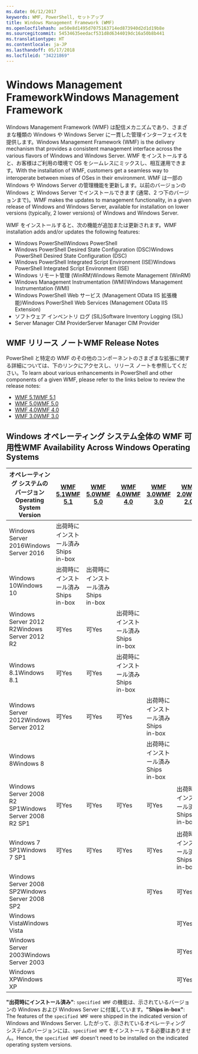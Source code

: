 ```yaml
---
ms.date: 06/12/2017
keywords: WMF, PowerShell, セットアップ
title: Windows Management Framework (WMF)
ms.openlocfilehash: ae50e8d1495d7075163714ed873940d2d1d19b8e
ms.sourcegitcommit: 54534635eedacf531d8d6344019dc16a50b8b441
ms.translationtype: HT
ms.contentlocale: ja-JP
ms.lasthandoff: 05/17/2018
ms.locfileid: "34221869"
---
```

# <a name="windows-management-framework"></a><span data-ttu-id="c450b-103">Windows Management Framework</span><span class="sxs-lookup"><span data-stu-id="c450b-103">Windows Management Framework</span></span>

<span data-ttu-id="c450b-104">Windows Management Framework (WMF) は配信メカニズムであり、さまざまな種類の Windows や Windows Server に一貫した管理インターフェイスを提供します。</span><span class="sxs-lookup"><span data-stu-id="c450b-104">Windows Management Framework (WMF) is the delivery mechanism that provides a consistent management interface across the various flavors of Windows and Windows Server.</span></span>
<span data-ttu-id="c450b-105">WMF をインストールすると、お客様はご利用の環境で OS をシームレスにミックスし、相互運用できます。</span><span class="sxs-lookup"><span data-stu-id="c450b-105">With the installation of WMF, customers get a seamless way to interoperate between mixes of OSes in their environment.</span></span>
<span data-ttu-id="c450b-106">WMF は一部の Windows や Windows Server の管理機能を更新します。以前のバージョンの Windows と Windows Server でインストールできます (通常、2 つ下のバージョンまで)。</span><span class="sxs-lookup"><span data-stu-id="c450b-106">WMF makes the updates to management functionality, in a given release of Windows and Windows Server, available for installation on lower versions (typically, 2 lower versions) of Windows and Windows Server.</span></span>

<span data-ttu-id="c450b-107">WMF をインストールすると、次の機能が追加または更新されます。</span><span class="sxs-lookup"><span data-stu-id="c450b-107">WMF installation adds and/or updates the following features:</span></span>

- <span data-ttu-id="c450b-108">Windows PowerShell</span><span class="sxs-lookup"><span data-stu-id="c450b-108">Windows PowerShell</span></span>
- <span data-ttu-id="c450b-109">Windows PowerShell Desired State Configuration (DSC)</span><span class="sxs-lookup"><span data-stu-id="c450b-109">Windows PowerShell Desired State Configuration (DSC)</span></span>
- <span data-ttu-id="c450b-110">Windows PowerShell Integrated Script Environment (ISE)</span><span class="sxs-lookup"><span data-stu-id="c450b-110">Windows PowerShell Integrated Script Environment (ISE)</span></span>
- <span data-ttu-id="c450b-111">Windows リモート管理 (WinRM)</span><span class="sxs-lookup"><span data-stu-id="c450b-111">Windows Remote Management (WinRM)</span></span>
- <span data-ttu-id="c450b-112">Windows Management Instrumentation (WMI)</span><span class="sxs-lookup"><span data-stu-id="c450b-112">Windows Management Instrumentation (WMI)</span></span>
- <span data-ttu-id="c450b-113">Windows PowerShell Web サービス (Management OData IIS 拡張機能)</span><span class="sxs-lookup"><span data-stu-id="c450b-113">Windows PowerShell Web Services (Management OData IIS Extension)</span></span>
- <span data-ttu-id="c450b-114">ソフトウェア インベントリ ログ (SIL)</span><span class="sxs-lookup"><span data-stu-id="c450b-114">Software Inventory Logging (SIL)</span></span>
- <span data-ttu-id="c450b-115">Server Manager CIM Provider</span><span class="sxs-lookup"><span data-stu-id="c450b-115">Server Manager CIM Provider</span></span>

## <a name="wmf-release-notes"></a><span data-ttu-id="c450b-116">WMF リリース ノート</span><span class="sxs-lookup"><span data-stu-id="c450b-116">WMF Release Notes</span></span>

<span data-ttu-id="c450b-117">PowerShell と特定の WMF のその他のコンポーネントのさまざまな拡張に関する詳細については、下のリンクにアクセスし、リリース ノートを参照してください。</span><span class="sxs-lookup"><span data-stu-id="c450b-117">To learn about various enhancements in PowerShell and other components of a given WMF, please refer to the links below to review the release notes:</span></span>

- [<span data-ttu-id="c450b-118">WMF 5.1</span><span class="sxs-lookup"><span data-stu-id="c450b-118">WMF 5.1</span></span>](5.1/release-notes.md)
- [<span data-ttu-id="c450b-119">WMF 5.0</span><span class="sxs-lookup"><span data-stu-id="c450b-119">WMF 5.0</span></span>](5.0/releasenotes.md)
- [<span data-ttu-id="c450b-120">WMF 4.0</span><span class="sxs-lookup"><span data-stu-id="c450b-120">WMF 4.0</span></span>](https://download.microsoft.com/download/3/D/6/3D61D262-8549-4769-A660-230B67E15B25/Windows%20Management%20Framework%204%200%20Release%20Notes.docx)
- [<span data-ttu-id="c450b-121">WMF 3.0</span><span class="sxs-lookup"><span data-stu-id="c450b-121">WMF 3.0</span></span>](https://download.microsoft.com/download/E/7/6/E76850B8-DA6E-4FF5-8CCE-A24FC513FD16/WMF%203%20Release%20Notes.docx)

## <a name="wmf-availability-across-windows-operating-systems"></a><span data-ttu-id="c450b-122">Windows オペレーティング システム全体の WMF 可用性</span><span class="sxs-lookup"><span data-stu-id="c450b-122">WMF Availability Across Windows Operating Systems</span></span>

| <span data-ttu-id="c450b-123">オペレーティング システムのバージョン</span><span class="sxs-lookup"><span data-stu-id="c450b-123">Operating System Version</span></span> | [<span data-ttu-id="c450b-124">WMF 5.1</span><span class="sxs-lookup"><span data-stu-id="c450b-124">WMF 5.1</span></span>](https://aka.ms/wmf51download) | [<span data-ttu-id="c450b-125">WMF 5.0</span><span class="sxs-lookup"><span data-stu-id="c450b-125">WMF 5.0</span></span>](https://aka.ms/wmf5download) | [<span data-ttu-id="c450b-126">WMF 4.0</span><span class="sxs-lookup"><span data-stu-id="c450b-126">WMF 4.0</span></span>](https://aka.ms/wmf4download) |  [<span data-ttu-id="c450b-127">WMF 3.0</span><span class="sxs-lookup"><span data-stu-id="c450b-127">WMF 3.0</span></span>](https://aka.ms/wmf3download) | [<span data-ttu-id="c450b-128">WMF 2.0</span><span class="sxs-lookup"><span data-stu-id="c450b-128">WMF 2.0</span></span>](https://aka.ms/wmf2download) |
| ------------------------ | ----------- | ----------- | ----------- | ------------ |  ------------- |
| <span data-ttu-id="c450b-129">Windows Server 2016</span><span class="sxs-lookup"><span data-stu-id="c450b-129">Windows Server 2016</span></span> | <span data-ttu-id="c450b-130">出荷時にインストール済み</span><span class="sxs-lookup"><span data-stu-id="c450b-130">Ships in-box</span></span> |  |  |  |  |
| <span data-ttu-id="c450b-131">Windows 10</span><span class="sxs-lookup"><span data-stu-id="c450b-131">Windows 10</span></span> | <span data-ttu-id="c450b-132">出荷時にインストール済み</span><span class="sxs-lookup"><span data-stu-id="c450b-132">Ships in-box</span></span> | <span data-ttu-id="c450b-133">出荷時にインストール済み</span><span class="sxs-lookup"><span data-stu-id="c450b-133">Ships in-box</span></span>  | | | |
| <span data-ttu-id="c450b-134">Windows Server 2012 R2</span><span class="sxs-lookup"><span data-stu-id="c450b-134">Windows Server 2012 R2</span></span>| <span data-ttu-id="c450b-135">可</span><span class="sxs-lookup"><span data-stu-id="c450b-135">Yes</span></span> | <span data-ttu-id="c450b-136">可</span><span class="sxs-lookup"><span data-stu-id="c450b-136">Yes</span></span> | <span data-ttu-id="c450b-137">出荷時にインストール済み</span><span class="sxs-lookup"><span data-stu-id="c450b-137">Ships in-box</span></span> |  |  |
| <span data-ttu-id="c450b-138">Windows 8.1</span><span class="sxs-lookup"><span data-stu-id="c450b-138">Windows 8.1</span></span> | <span data-ttu-id="c450b-139">可</span><span class="sxs-lookup"><span data-stu-id="c450b-139">Yes</span></span> | <span data-ttu-id="c450b-140">可</span><span class="sxs-lookup"><span data-stu-id="c450b-140">Yes</span></span> |  <span data-ttu-id="c450b-141">出荷時にインストール済み</span><span class="sxs-lookup"><span data-stu-id="c450b-141">Ships in-box</span></span> |  |  |
| <span data-ttu-id="c450b-142">Windows Server 2012</span><span class="sxs-lookup"><span data-stu-id="c450b-142">Windows Server 2012</span></span> | <span data-ttu-id="c450b-143">可</span><span class="sxs-lookup"><span data-stu-id="c450b-143">Yes</span></span> | <span data-ttu-id="c450b-144">可</span><span class="sxs-lookup"><span data-stu-id="c450b-144">Yes</span></span> | <span data-ttu-id="c450b-145">可</span><span class="sxs-lookup"><span data-stu-id="c450b-145">Yes</span></span> |  <span data-ttu-id="c450b-146">出荷時にインストール済み</span><span class="sxs-lookup"><span data-stu-id="c450b-146">Ships in-box</span></span> | |
| <span data-ttu-id="c450b-147">Windows 8</span><span class="sxs-lookup"><span data-stu-id="c450b-147">Windows 8</span></span> |  |  |  | <span data-ttu-id="c450b-148">出荷時にインストール済み</span><span class="sxs-lookup"><span data-stu-id="c450b-148">Ships in-box</span></span> | |
| <span data-ttu-id="c450b-149">Windows Server 2008 R2 SP1</span><span class="sxs-lookup"><span data-stu-id="c450b-149">Windows Server 2008 R2 SP1</span></span> | <span data-ttu-id="c450b-150">可</span><span class="sxs-lookup"><span data-stu-id="c450b-150">Yes</span></span> | <span data-ttu-id="c450b-151">可</span><span class="sxs-lookup"><span data-stu-id="c450b-151">Yes</span></span> | <span data-ttu-id="c450b-152">可</span><span class="sxs-lookup"><span data-stu-id="c450b-152">Yes</span></span> |  <span data-ttu-id="c450b-153">可</span><span class="sxs-lookup"><span data-stu-id="c450b-153">Yes</span></span>| <span data-ttu-id="c450b-154">出荷時にインストール済み</span><span class="sxs-lookup"><span data-stu-id="c450b-154">Ships in-box</span></span> |
| <span data-ttu-id="c450b-155">Windows 7 SP1</span><span class="sxs-lookup"><span data-stu-id="c450b-155">Windows 7 SP1</span></span>  | <span data-ttu-id="c450b-156">可</span><span class="sxs-lookup"><span data-stu-id="c450b-156">Yes</span></span> | <span data-ttu-id="c450b-157">可</span><span class="sxs-lookup"><span data-stu-id="c450b-157">Yes</span></span> | <span data-ttu-id="c450b-158">可</span><span class="sxs-lookup"><span data-stu-id="c450b-158">Yes</span></span> | <span data-ttu-id="c450b-159">可</span><span class="sxs-lookup"><span data-stu-id="c450b-159">Yes</span></span> | <span data-ttu-id="c450b-160">出荷時にインストール済み</span><span class="sxs-lookup"><span data-stu-id="c450b-160">Ships in-box</span></span> |
| <span data-ttu-id="c450b-161">Windows Server 2008 SP2</span><span class="sxs-lookup"><span data-stu-id="c450b-161">Windows Server 2008 SP2</span></span> | | | | <span data-ttu-id="c450b-162">可</span><span class="sxs-lookup"><span data-stu-id="c450b-162">Yes</span></span> | <span data-ttu-id="c450b-163">可</span><span class="sxs-lookup"><span data-stu-id="c450b-163">Yes</span></span> |
| <span data-ttu-id="c450b-164">Windows Vista</span><span class="sxs-lookup"><span data-stu-id="c450b-164">Windows Vista</span></span> | | | | | <span data-ttu-id="c450b-165">可</span><span class="sxs-lookup"><span data-stu-id="c450b-165">Yes</span></span> |
| <span data-ttu-id="c450b-166">Windows Server 2003</span><span class="sxs-lookup"><span data-stu-id="c450b-166">Windows Server 2003</span></span>| | | |  | <span data-ttu-id="c450b-167">可</span><span class="sxs-lookup"><span data-stu-id="c450b-167">Yes</span></span> |
| <span data-ttu-id="c450b-168">Windows XP</span><span class="sxs-lookup"><span data-stu-id="c450b-168">Windows XP</span></span> | | | |  | <span data-ttu-id="c450b-169">可</span><span class="sxs-lookup"><span data-stu-id="c450b-169">Yes</span></span> |

<span data-ttu-id="c450b-170">**"出荷時にインストール済み"**: `specified WMF` の機能は、示されているバージョンの Windows および Windows Server に付属しています。</span><span class="sxs-lookup"><span data-stu-id="c450b-170">**"Ships in-box"**: The features of the `specified WMF` were shipped in the indicated version of  Windows and Windows Server.</span></span>
<span data-ttu-id="c450b-171">したがって、示されているオペレーティング システムのバージョンには、`specified WMF` をインストールする必要はありません。</span><span class="sxs-lookup"><span data-stu-id="c450b-171">Hence, the `specified WMF` doesn't need to be installed on the indicated operating system versions.</span></span>
